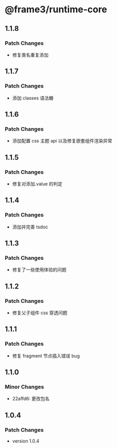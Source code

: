 # @frame3/runtime-core

## 1.1.8

### Patch Changes

- 修复类名重复添加

## 1.1.7

### Patch Changes

- 添加 classes 语法糖

## 1.1.6

### Patch Changes

- 添加配置 css 主题 api 以及修复嵌套组件渲染异常

## 1.1.5

### Patch Changes

- 修复对添加.value 的判定

## 1.1.4

### Patch Changes

- 添加并完善 tsdoc

## 1.1.3

### Patch Changes

- 修复了一些使用体验的问题

## 1.1.2

### Patch Changes

- 修复父子组件 css 穿透问题

## 1.1.1

### Patch Changes

- 修复 fragment 节点插入错误 bug

## 1.1.0

### Minor Changes

- 22affd6: 更改包名

## 1.0.4

### Patch Changes

- version 1.0.4
